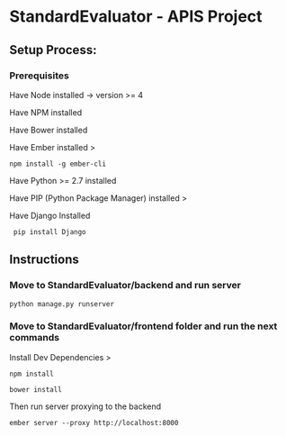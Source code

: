 # StandardEvaluator - APIS Project
## Setup Process:
### Prerequisites

Have Node installed -> version >= 4

Have NPM installed

Have Bower installed

Have Ember installed >
```
npm install -g ember-cli
```

Have Python >= 2.7 installed

Have PIP (Python Package Manager) installed >

Have Django Installed

```
 pip install Django
```
## Instructions

### Move to StandardEvaluator/backend and run server

```
python manage.py runserver
```


### Move to StandardEvaluator/frontend folder and run the next commands

Install Dev Dependencies >

```
npm install
```
```
bower install
```

Then run server proxying to the backend
```
ember server --proxy http://localhost:8000
```
